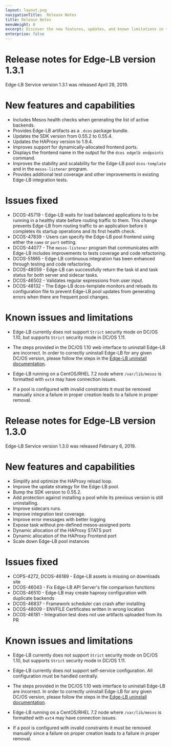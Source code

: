 ```yaml
---
layout: layout.pug
navigationTitle:  Release Notes
title: Release Notes
menuWeight: 0
excerpt: Discover the new features, updates, and known limitations in this release of the Edge-LB Service
enterprise: false
---
```


# Release notes for Edge-LB version 1.3.1
Edge-LB Service version 1.3.1 was released April 29, 2019.

# New features and capabilities

- Includes Mesos health checks when generating the list of active backends.
- Provides Edge-LB artifacts as a `.dcos` package bundle.
- Updates the SDK version from 0.55.2 to 0.55.4.
- Updates the HAProxy version to 1.9.4.
- Improves support for dynamically-allocated frontend ports.
- Displays the frontend name in the output for the `dcos edgelb endpoints` command.
- Improves the stability and scalability for the Edge-LB pool `dcos-template` and in the `mesos-listener` program.
- Provides additional test coverage and other improvements in existing Edge-LB integration tests.

# Issues fixed

- DCOS-45719 - Edge-LB waits for load balanced applications to to be running in a healthy state before routing traffic to them. This change prevents Edge-LB from routing traffic to an application before it completes its startup operations and its first health check. 
- DCOS-47839 - Users can specify the Edge-LB pool frontend using either the `name` or `port` setting.
- DCOS-44077 - The `mesos-listener` program that communicates with Edge-LB includes improvements to tests coverage and code refactoring.
- DCOS-51865 - Edge-LB continuous integration has been enhanced through testing and code refactoring.
- DCOS-48059 - Edge-LB can successfully return the task id and task status for both server and sidecar tasks.
- DCOS-46502 - Validates regular expressions from user input.
- DCOS-48132 - The Edge-LB dcos-template monitors and reloads its configuration file to prevent Edge-LB pool updates from generating errors when there are frequent pool changes. 

# Known issues and limitations

- Edge-LB currently does not support `Strict` security mode on DC/OS 1.10, but supports `Strict` security mode in DC/OS 1.11.

- The steps provided in the DC/OS 1.10 web interface to uninstall Edge-LB are incorrect. In order to correctly uninstall Edge-LB for any given DC/OS version, please follow the steps in the [Edge-LB uninstall documentation](/mesosphere/dcos/services/edge-lb/1.3/uninstalling/).

- Edge-LB running on a CentOS/RHEL 7.2 node where `/var/lib/mesos` is formatted with `ext4` may have connection issues.

- If a pool is configured with invalid constraints it must be removed manually since a failure in proper creation leads to a failure in proper removal.

# Release notes for Edge-LB version 1.3.0
Edge-LB Service version 1.3.0 was released February 6, 2019.

# New features and capabilities

- Simplify and optimize the HAProxy reload loop.
- Improve the update strategy for the Edge-LB pool.
- Bump the SDK version to 0.55.2.
- Add protection against installing a pool while its previous version is still uninstalling.
- Improve sidecars runs.
- Improve integration test coverage.
- Improve error messages with better logging
- Expose task without pre-defined mesos-assigned ports
- Dynamic allocation of the HAProxy STATS port
- Dynamic allocation of the HAProxy Frontend port
- Scale down Edge-LB pool instances

# Issues fixed

- COPS-4272, DCOS-46189 - Edge-LB assets is missing on downloads site
- DCOS-46043 - Fix Edge-LB API Server's file comparison functions
- DCOS-46510 - Edge-LB may create haproxy configuration with duplicate backends
- DCOS-46837 - Framework scheduler can crash after installing
- DCOS-48009 - ENVFILE Certificates written in wrong location
- DCOS-46181 - Integration test does not use artifacts uploaded from its PR

# Known issues and limitations

- Edge-LB currently does not support `Strict` security mode on DC/OS 1.10, but supports `Strict` security mode in DC/OS 1.11.

- Edge-LB currently does not support self-service configuration. All configuration must be handled centrally.

- The steps provided in the DC/OS 1.10 web interface to uninstall Edge-LB are incorrect. In order to correctly uninstall Edge-LB for any given DC/OS version, please follow the steps in the [Edge-LB uninstall documentation](/mesosphere/dcos/services/edge-lb/1.3/uninstalling/).

- Edge-LB running on a CentOS/RHEL 7.2 node where `/var/lib/mesos` is formatted with `ext4` may have connection issues.

- If a pool is configured with invalid constraints it must be removed manually since a failure on proper creation leads to a failure in proper removal.
